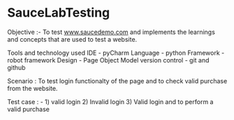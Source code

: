 # SauceLabTesting
Objective :- To test www.saucedemo.com and implements the learnings and concepts that are used to test a website.

Tools and technology used 
IDE - pyCharm 
Language - python 
Framework - robot framework
Design - Page Object Model
version control - git and github

Scenario : To test login functionalty of the page and to check valid purchase from the website.

Test case : - 1) valid login 
              2) Invalid login 
              3) Valid login and to perform a valid purchase 

